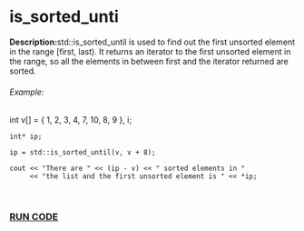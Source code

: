 <h1>is_sorted_unti</h1>
<p><strong>Description:</strong>std::is_sorted_until is used to find out the first unsorted element in the range [first, last). It returns an iterator to the first unsorted element in the range, so all the elements in between first and the iterator returned are sorted.</p>

<h6>Example:</h6>
  int v[] = { 1, 2, 3, 4, 7, 10, 8, 9 }, i; 
  
    int* ip; 
  
    ip = std::is_sorted_until(v, v + 8); 
  
    cout << "There are " << (ip - v) << " sorted elements in "
         << "the list and the first unsorted element is " << *ip; 

<br>
<h3><a href="https://rextester.com/NLRDYA45690">RUN CODE</a><h3>
